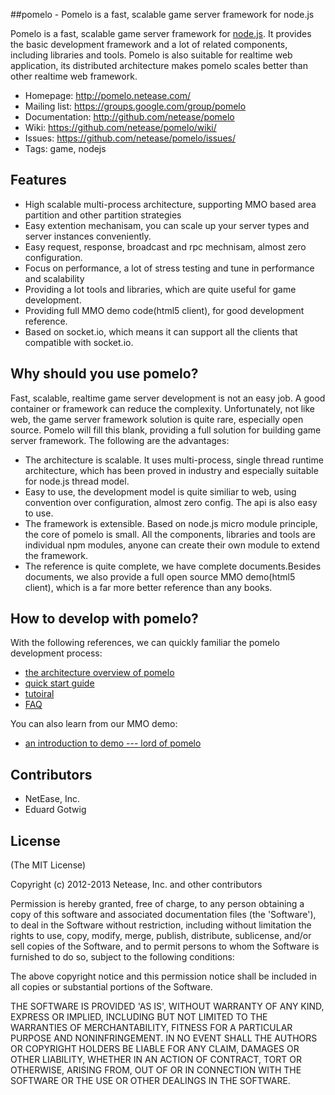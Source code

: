 ##pomelo - Pomelo is a fast, scalable game server framework for node.js

Pomelo is a fast, scalable game server framework for [node.js](http://nodejs.org).
It provides the basic development framework and a lot of related components, including libraries and tools. 
Pomelo is also suitable for realtime web application, its distributed architecture makes pomelo scales better than other realtime web framework.

 * Homepage: <http://pomelo.netease.com/>
 * Mailing list: <https://groups.google.com/group/pomelo>
 * Documentation: <http://github.com/netease/pomelo>
 * Wiki: <https://github.com/netease/pomelo/wiki/>
 * Issues: <https://github.com/netease/pomelo/issues/>
 * Tags: game, nodejs 


## Features

* High scalable multi-process architecture, supporting MMO based area partition and other partition strategies
* Easy extention mechanisam, you can scale up your server types and server instances conveniently.
* Easy request, response, broadcast and rpc mechnisam, almost zero configuration.
* Focus on performance, a lot of stress testing and tune in performance and scalability
* Providing a lot tools and libraries, which are quite useful for game development.
* Providing full MMO demo code(html5 client), for good development reference.
* Based on socket.io, which means it can support all the clients that compatible with socket.io.

## Why should you use pomelo?
Fast, scalable, realtime game server development is not an easy job. A good container or framework can reduce the complexity.
Unfortunately, not like web, the game server framework solution is quite rare, especially open source. Pomelo will fill this blank, providing a full solution for building game server framework.
The following are the advantages:
* The architecture is scalable. It uses multi-process, single thread runtime architecture, which has been proved in industry and  especially suitable for node.js thread model.
* Easy to use, the development model is quite similiar to web, using convention over configuration, almost zero config. The api is also easy to use.
* The framework is extensible. Based on node.js micro module principle, the core of pomelo is small. All the components, libraries and tools are individual npm modules, anyone can create their own module to extend the framework.
* The reference is quite complete, we have complete documents.Besides documents, we also provide a full open source MMO demo(html5 client), which is a far more better reference than any books.

## How to develop with pomelo?
With the following references, we can quickly familiar the pomelo development process:
* [the architecture overview of pomelo](https://github.com/NetEase/pomelo/wiki/Architecture-overview-of-pomelo)
* [quick start guide](https://github.com/NetEase/pomelo/wiki/Quick-start-guide)
* [tutoiral](https://github.com/NetEase/pomelo/wiki/Tutorial)
* [FAQ](https://github.com/NetEase/pomelo/wiki/FAQ)

You can also learn from our MMO demo:
* [an introduction to demo --- lord of pomelo](https://github.com/NetEase/pomelo/wiki/Introduction-to--Lord-of-Pomelo)

## Contributors
* NetEase, Inc.
* Eduard Gotwig


## License

(The MIT License)

Copyright (c) 2012-2013 Netease, Inc. and other contributors

Permission is hereby granted, free of charge, to any person obtaining
a copy of this software and associated documentation files (the
'Software'), to deal in the Software without restriction, including
without limitation the rights to use, copy, modify, merge, publish,
distribute, sublicense, and/or sell copies of the Software, and to
permit persons to whom the Software is furnished to do so, subject to
the following conditions:

The above copyright notice and this permission notice shall be
included in all copies or substantial portions of the Software.

THE SOFTWARE IS PROVIDED 'AS IS', WITHOUT WARRANTY OF ANY KIND,
EXPRESS OR IMPLIED, INCLUDING BUT NOT LIMITED TO THE WARRANTIES OF
MERCHANTABILITY, FITNESS FOR A PARTICULAR PURPOSE AND NONINFRINGEMENT.
IN NO EVENT SHALL THE AUTHORS OR COPYRIGHT HOLDERS BE LIABLE FOR ANY
CLAIM, DAMAGES OR OTHER LIABILITY, WHETHER IN AN ACTION OF CONTRACT,
TORT OR OTHERWISE, ARISING FROM, OUT OF OR IN CONNECTION WITH THE
SOFTWARE OR THE USE OR OTHER DEALINGS IN THE SOFTWARE.
